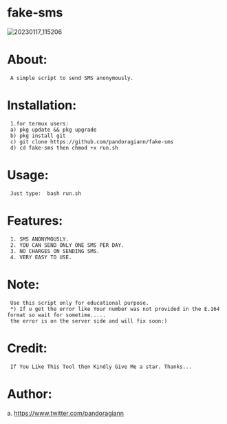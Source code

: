 # fake-sms
![20230117_115206](https://user-images.githubusercontent.com/122471110/212859283-368e4d8f-009b-41e2-a074-da2ef6035d2d.jpg)



# About:
     A simple script to send SMS anonymously.

# Installation:
     1.for termux users:
     a) pkg update && pkg upgrade
     b) pkg install git
     c) git clone https://github.com/pandoragiann/fake-sms
     d) cd fake-sms then chmod +x run.sh

# Usage:
     Just type:  bash run.sh

# Features:
     1. SMS ANONYMOUSLY.
     2. YOU CAN SEND ONLY ONE SMS PER DAY.
     3. NO CHARGES ON SENDING SMS.
     4. VERY EASY TO USE.

# Note:
     Use this script only for educational purpose.
     *) If u get the error like Your number was not provided in the E.164 format so wait for sometime.....
     the error is on the server side and will fix soon:)

# Credit:
     If You Like This Tool then Kindly Give Me a star. Thanks...

# Author:
 a. https://www.twitter.com/pandoragiann
